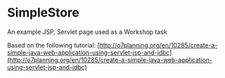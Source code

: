 # SimpleStore
An example JSP, Servlet page used as a Workshop task

Based on the following tutorial: [http://o7planning.org/en/10285/create-a-simple-java-web-application-using-servlet-jsp-and-jdbc](http://o7planning.org/en/10285/create-a-simple-java-web-application-using-servlet-jsp-and-jdbc)

